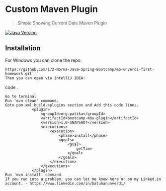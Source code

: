 # Custom Maven Plugin
> Simple Showing Current Date Maven Plugin

[![Java Version](https://img.shields.io/badge/java-v8-red)](https://www.java.com/tr/)

## Installation

For Windows you can clone the repo:
```
https://github.com/172-Norma-Java-Spring-Bootcamp/mb-unverdi-first-homework.git```
Then you can open via IntelliJ IDEA:
```
code .
```
Go to terminal
Run 'mvn clean' command.
Goto pom.xml build->plugins section and Add this code lines.
            <plugin>
                <groupId>org.patika</groupId>
                <artifactId>bootcamp-mbu-plugin</artifactId>
                <version>1.0-SNAPSHOT</version>
                <executions>
                    <execution>
                        <phase>install</phase>
                        <goals>
                            <goal>
                                getTime
                            </goal>
                        </goals>
                    </execution>
                </executions>
            </plugin>
Run 'mvn install' command.
If you run into a problem, you can let me know here or on my Linked.in account. - https://www.linkedin.com/in/batuhanunverdi/
